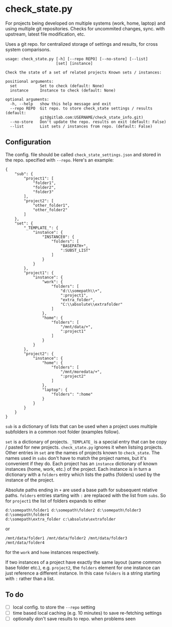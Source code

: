 # check_state.py

For projects being developed on multiple systems (work, home, laptop) and
using multiple git repositories.  Checks for uncommited changes, sync. with
upstream, latest file modification, etc.

Uses a git repo. for centralized storage of settings and results, for cross
system comparisons.

```
usage: check_state.py [-h] [--repo REPO] [--no-store] [--list]
                      [set] [instance]

Check the state of a set of related projects Known sets / instances:

positional arguments:
  set          Set to check (default: None)
  instance     Instance to check (default: None)

optional arguments:
  -h, --help   show this help message and exit
  --repo REPO  Git repo. to store check_state settings / results (default:
               git@gitlab.com:USERNAME/check_state_info.git)
  --no-store   Don't update the repo. results on exit (default: False)
  --list       List sets / instances from repo. (default: False)
```

## Configuration

The config. file should be called `check_state_settings.json` and stored in
the repo. specified with `--repo`.  Here's an example:

```
{
    "sub": {
        "project1": [
            "folder1",
            "folder2",
            "folder3"
        ],
        "project2": [
            "other_folder1",
            "other_folder2"
        ]
    },
    "set": {
        "_TEMPLATE_": {
            "instance": {
                "INSTANCE0": {
                    "folders": [
                        "BASEPATH+",
                        ":SUBST_LIST"
                    ]
                }
            }
        },
        "project1": {
            "instance": {
                "work": {
                    "folders": [
                        "d:\\somepath\\+",
                        ":project1",
                        "extra_folder",
                        "C:\\absolute\\extrafolder"
                    ]
                },
                "home": {
                    "folders": [
                        "/mnt/data/+",
                        ":project1"
                    ]
                }
            }
        },
        "project2": {
            "instance": {
                "home": {
                    "folders": [
                        "/mnt/moredata/+",
                        ":project2"
                    ]
                },
                "laptop": {
                    "folders": ":home"
                }
            }
        }
    }
}
```

`sub` is a dictionary of lists that can be used when a project uses
multiple subfolders in a common root folder (examples follow).

`set` is a dictionary of projects.  `_TEMPLATE_` is a special entry that
can be copy / pasted for new projects.  `check_state.py` ignores it when
listsing projects.  Other entries in `set` are the names of projects known
to `check_state`.  The names used in `subs` don't have to match the project
names, but it's convenient if they do.  Each project has an `instance`
dictionary of known instances (home, work, etc.) of the project.  Each
instance is in turn a dictionary with a `folders` entry which lists the
paths (folders) used by the instance of the project.

Absolute paths ending in `+` are used a base path for subsequent
relative paths.  `folders` entries starting with `:` are replaced with the
list from `subs`.  So for `project1` the list of folders expands to either

```
d:\somepath\folder1 d:\somepath\folder2 d:\somepath\folder3 d:\somepath\folder4
d:\somepath\extra_folder c:\absolute\extrafolder
```

or

```
/mnt/data/folder1 /mnt/data/folder2 /mnt/data/folder3 /mnt/data/folder4
```

for the `work` and `home` instances respectively.

If two instances of a project have exactly the same layout (same common
base folder etc.), e.g. `project2`, the `folders` element for one instance
can just reference a different instance.  In this case `folders` is a string
starting with `:` rather than a list.

## To do

 - [ ] local config. to store the `--repo` setting
 - [ ] time based local caching (e.g. 10 minutes) to save re-fetching settings
 - [ ] optionally don't save results to repo. when problems seen
